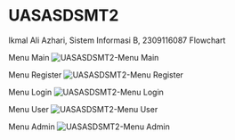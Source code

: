 # UASASDSMT2
Ikmal Ali Azhari, Sistem Informasi B, 2309116087
Flowchart

Menu Main 
![UASASDSMT2-Menu Main](https://github.com/ikmalalo/UASASDSMT2/assets/100822093/12c4db5b-3dff-4b87-8382-b673eab49c4b)






Menu Register
![UASASDSMT2-Menu Register](https://github.com/ikmalalo/UASASDSMT2/assets/100822093/0db4fa0f-f73d-4a0f-b674-b7d963b56944)







Menu Login
![UASASDSMT2-Menu Login](https://github.com/ikmalalo/UASASDSMT2/assets/100822093/dfbdfe9a-cae2-4783-9f34-dc5101d2ae2d)







Menu User
![UASASDSMT2-Menu User](https://github.com/ikmalalo/UASASDSMT2/assets/100822093/f9e7b969-fe71-4cc0-877b-4123e92c1c76)








Menu Admin
![UASASDSMT2-Menu Admin](https://github.com/ikmalalo/UASASDSMT2/assets/100822093/683389f4-1834-47ec-93bc-95ed581f44f5)
